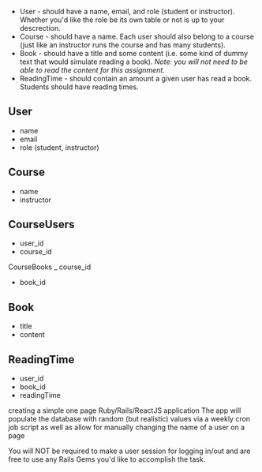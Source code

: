    * User - should have a name, email, and role (student or instructor). Whether you'd like the role be its own table or not is up to your descrection.
   * Course - should have a name. Each user should also belong to a course (just like an instructor runs the course and has many students).
   * Book - should have a title and some content (i.e. some kind of dummy text that would simulate reading a book). *Note: you will not need to be able to read the content for this assignment.*
   * ReadingTime - should contain an amount a given user has read a book. Students should have reading times.


User
---
- name
- email
- role (student, instructor)

Course
---
- name
- instructor

CourseUsers
---
- user_id
- course_id

CourseBooks
_ course_id
- book_id

Book
---

- title
- content

ReadingTime
---
- user_id
- book_id
- readingTime


creating a simple one page Ruby/Rails/ReactJS application
 The app will populate the database with random (but realistic) values via a weekly cron job script as
 well as allow for manually changing the name of a user on a page

  You will NOT be required to make a user session for logging in/out
  and are free to use any Rails Gems you'd like to accomplish the task.